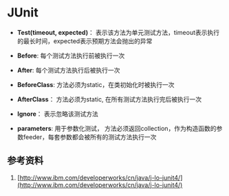 # JUnit

* **Test(timeout, expected)**： 表示该方法为单元测试方法，timeout表示执行的最长时间，expected表示预期方法会抛出的异常
 
* **Before**: 每个测试方法执行前被执行一次
 
* **After**: 每个测试方法执行后被执行一次
 
* **BeforeClass**: 方法必须为static，在类初始化时被执行一次
 
* **AfterClass**： 方法必须为static, 在所有测试方法执行完后被执行一次
 
* **Ignore**： 表示忽略该测试方法
 
* **parameters**: 用于参数化测试， 方法必须返回collection，作为构造函数的参数feeder，每套参数都会被所有的测试方法执行一次


## 参考资料

1. [http://www.ibm.com/developerworks/cn/java/j-lo-junit4/](http://www.ibm.com/developerworks/cn/java/j-lo-junit4/)
